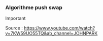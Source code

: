 ### Algorithme push swap

[^1]: Trier.
[^2]: Trouver le midpoint en divisant par deux la length et prendre la liste triée est récupérer le nombre à cet index dans midpoint.
[^3]: Maintenant, on divise par deux la length et on cherche tous les nombres inférieurs au midpoint jusqu'à pas. [length / 2]
[^4]: Si c'est inférieur au midpoint pb (Push le premier, nombre de la pile a sur la pile b donc au-dessus.), si c'est supérieur ou égale au midpoint ra (Décale d’une position vers le haut tous les éléments de la pile a. Le premier élément devient le dernier.)
Si l'élément qui remplace celui qui était supérieur au midpoint y est inférieur alors pb sinon ra.
[^5]: On récupère un nouveau midpoint avec la nouvelle liste et on recommence.
[^6]: Chaque chunk est délimiter par les midpoint, si notre premier midpoint est 7 alors tous les éléments inférieurs a 7 son du (premier ou dernier) chunk de la liste b. Si le second est 10 alors tout se qui est inférieur a 10 et supérieur à 6 sont dans le second chunk.
[^7]: Vue qu'il ne reste que deux éléments dans la liste a, il suffit de les trier.
(ra si le premier élément est plus grand que le second.)
[^8]: Si un chunk ne comporte qu'un élément pa (On envoie le premier element de la pile b sur la pile a) sinon on trie par ordre décroissant (de sorte a se que le premier element de la liste sois le plus grand) en se basant sur le midpoint de se chunk (Si le chunk comporte les nombres 7,8,9 alors le midpoint est 8 (on l'obtient de la même façon que la pile a, mais en se basant que sur les nombres d'un chunk)) le premier chunk (le chunk du dessus) avec sb (switch les deux premiers éléments) puis pa.
[^9]: Si c'est le dernier chunk on peut utiliser directement rb (y a une histoire d'utiliser rrb pour une raison inconnue)
[^10]: Si la liste est déjà trier (ordre décroissant) dans le chunk peu importe le nombre d'éléments pa.

> [!IMPORTANT]
> Source : https://www.youtube.com/watch?v=7KW59UO55TQ&ab_channel=JOHNPARK
